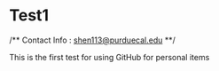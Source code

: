 Test1
=====
/**
Contact Info : shen113@purduecal.edu
**/

This is the first test for using GitHub for personal items
